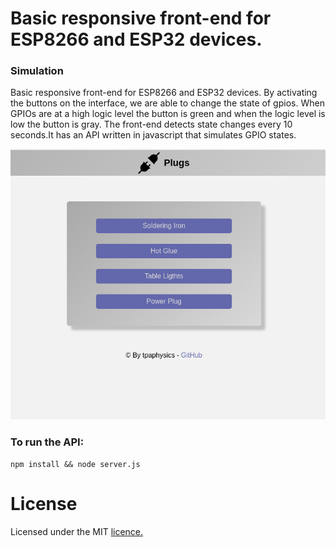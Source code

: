 # Basic responsive front-end for ESP8266 and ESP32 devices.
### Simulation
Basic responsive front-end for ESP8266 and ESP32 devices.
By activating the buttons on the interface, we are able to change the state of gpios. 
When GPIOs are at a high logic level the button is green and when the logic level is low the button is gray.
The front-end detects state changes every 10 seconds.It has an API written in javascript that simulates GPIO states.

<img src="./front-end-ESP/front.png"/>

### To run the API:

```
npm install && node server.js
```

# License

Licensed under the MIT [licence.](https://github.com/tpaphysics/toogleESP32/blob/master/LICENSE)

